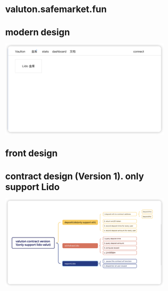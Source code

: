 # valuton.safemarket.fun

# modern design

![modern design](assets/2024-10-14-23-28-23.png)

# front design

# contract design (Version 1). only support Lido

![contract desion version 1](assets/2024-10-15-18-27-29.png)
